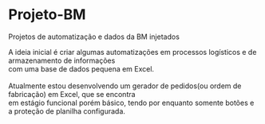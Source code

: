# Projeto-BM
Projetos de automatização e dados da BM injetados

A ideia inicial é criar algumas automatizações em processos logísticos e de armazenamento de informações<br/>
com uma base de dados pequena em Excel.<br/>
<br/>
Atualmente estou desenvolvendo um gerador de pedidos(ou ordem de fabricação) em Excel, que se encontra<br/>
em estágio funcional porém básico, tendo por enquanto somente botões e a proteção de planilha configurada.
